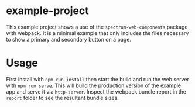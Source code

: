 # example-project

This example project shows a use of the `spectrum-web-components` package with webpack. It is a minimal example that only includes the files necessary to show a primary and secondary button on a page.

# Usage

First install with `npm run install` then start the build and run the web server with `npm run serve`. This will build the production version of the example app and serve it via `http-server`. Inspect the webpack bundle report in the `report` folder to see the resultant bundle sizes.
